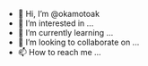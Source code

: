 - 👋 Hi, I’m @okamotoak
- 👀 I’m interested in ...
- 🌱 I’m currently learning ...
- 💞️ I’m looking to collaborate on ...
- 📫 How to reach me ...

<!---
okamotoak/okamotoak is a ✨ special ✨ repository because its `README.md` (this file) appears on your GitHub profile.
You can click the Preview link to take a look at your changes.
--->
